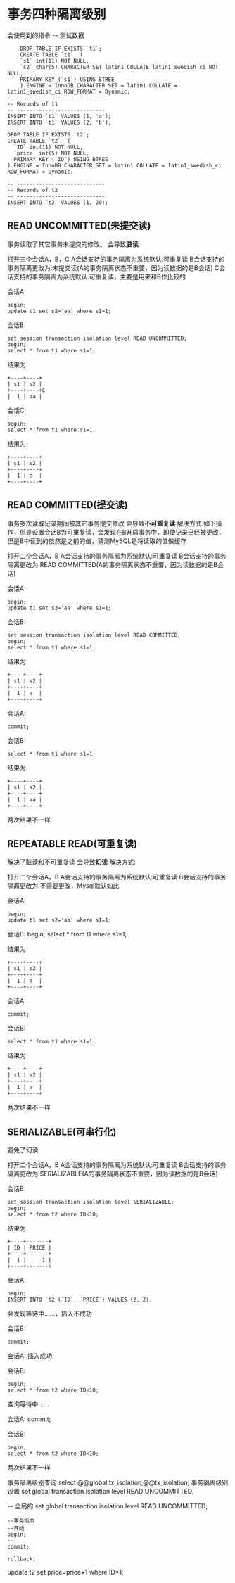 # 事务四种隔离级别

会使用到的指令
    -- 测试数据

        DROP TABLE IF EXISTS `t1`;
        CREATE TABLE `t1`  (
        `s1` int(11) NOT NULL,
        `s2` char(5) CHARACTER SET latin1 COLLATE latin1_swedish_ci NOT NULL,
        PRIMARY KEY (`s1`) USING BTREE
        ) ENGINE = InnoDB CHARACTER SET = latin1 COLLATE = latin1_swedish_ci ROW_FORMAT = Dynamic;
    -- ----------------------------
    -- Records of t1
    -- ----------------------------
    INSERT INTO `t1` VALUES (1, 'a');
    INSERT INTO `t1` VALUES (2, 'b');
    
    DROP TABLE IF EXISTS `t2`;
    CREATE TABLE `t2`  (
      `ID` int(11) NOT NULL,
      `price` int(5) NOT NULL,
      PRIMARY KEY (`ID`) USING BTREE
    ) ENGINE = InnoDB CHARACTER SET = latin1 COLLATE = latin1_swedish_ci ROW_FORMAT = Dynamic;

    -- ----------------------------
    -- Records of t2
    -- ----------------------------
    INSERT INTO `t2` VALUES (1, 20);


## READ UNCOMMITTED(未提交读)

事务读取了其它事务未提交的修改。
会导致**脏读**

打开三个会话A，B，C
A会话支持的事务隔离为系统默认:可重复读
B会话支持的事务隔离更改为:未提交读(A的事务隔离状态不重要，因为读数据的是B会话)
C会话支持的事务隔离为系统默认:可重复读，主要是用来和B作比较的

会话A:

    begin;
    update t1 set s2='aa' where s1=1;
会话B:

    set session transaction isolation level READ UNCOMMITTED;
    begin;
    select * from t1 where s1=1;
    
结果为

    +----+----+
    | s1 | s2 |
    +----+----+C
    |  1 | aa |
会话C:

    begin;
    select * from t1 where s1=1;
结果为

    +----+----+
    | s1 | s2 |
    +----+----+
    |  1 | a  |
    +----+----+


## READ COMMITTED(提交读)
事务多次读取记录期间被其它事务提交修改
会导致**不可重复读**
解决方式:如下操作，但是设置会话B为可重复读，会发现在B开启事务中，即使记录已经被更改，但是B中读到的依然是之前的值，猜测MySQL是将读取的值做缓存

打开二个会话A，B
A会话支持的事务隔离为系统默认:可重复读
B会话支持的事务隔离更改为:READ COMMITTED(A的事务隔离状态不重要，因为读数据的是B会话)

会话A:

    begin;
    update t1 set s2='aa' where s1=1;
会话B:

    set session transaction isolation level READ COMMITTED;
    begin;
    select * from t1 where s1=1;
    
结果为

    +----+----+
    | s1 | s2 |
    +----+----+
    |  1 | a  |
    +----+----+
   
会话A:

    commit;

会话B:

    select * from t1 where s1=1;
    
结果为

    +----+----+
    | s1 | s2 |
    +----+----+
    |  1 | aa |
    +----+----+
    
两次结果不一样

## REPEATABLE READ(可重复读)
解决了脏读和不可重复读
会导致**幻读**
解决方式:

打开二个会话A，B
A会话支持的事务隔离为系统默认:可重复读
B会话支持的事务隔离更改为:不需要更改，Mysql默认如此

会话A:

    begin;
    update t1 set s2='aa' where s1=1;
会话B:
    begin;
    select * from t1 where s1=1;
    
结果为

    +----+----+
    | s1 | s2 |
    +----+----+
    |  1 | a  |
    +----+----+
   
会话A:

    commit;

会话B:

    select * from t1 where s1=1;
    
结果为

    +----+----+
    | s1 | s2 |
    +----+----+
    |  1 | a  |
    +----+----+
    
两次结果不一样

## SERIALIZABLE(可串行化)
避免了幻读

打开二个会话A，B
A会话支持的事务隔离为系统默认:可重复读
B会话支持的事务隔离更改为:SERIALIZABLE(A的事务隔离状态不重要，因为读数据的是B会话)


会话B:

    set session transaction isolation level SERIALIZABLE;
    begin;
    select * from t2 where ID<10;
    
结果为

    +----+-------+
    | ID | PRICE |
    +----+-------+
    |  1 |     1 |
    +----+-------+
   
会话A:

    begin;
    INSERT INTO `t2`(`ID`, `PRICE`) VALUES (2, 2);
会发现等待中……，插入不成功

会话B:

    commit;
    
会话A:
插入成功

会话B:

    begin;
    select * from t2 where ID<10;
查询等待中……

会话A:
    commit;
    
会话B:

    begin;
    select * from t2 where ID<10;
    
两次结果不一样

事务隔离级别查询
select @@global.tx_isolation,@@tx_isolation;
事务隔离级别设置
set global transaction isolation level READ UNCOMMITTED;

-- 全局的
set global transaction isolation level READ UNCOMMITTED;


    --事务指令
    --开始
    begin;
    -- 
    commit;
    --
    rollback;
    

update t2 set price=price+1 where ID=1;

